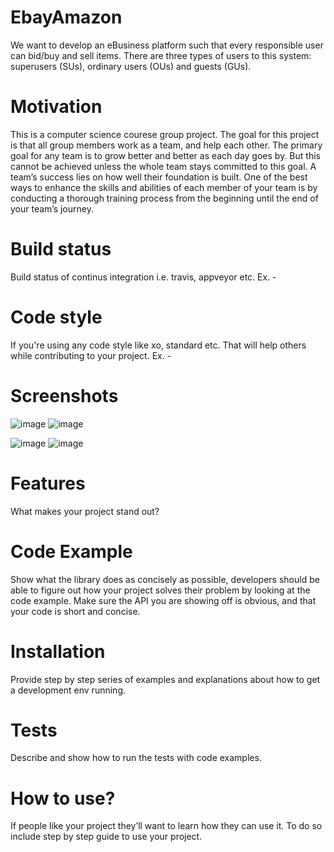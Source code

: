 # EbayAmazon

We want to develop an eBusiness platform such that every responsible user can bid/buy and sell items. There are three types of users to this system: superusers (SUs), ordinary users (OUs) and guests (GUs).

# Motivation

This is a computer science courese group project. The goal for this project is that all group members work as a team, and help each other. The primary goal for any team is to grow better and better as each day goes by. But this cannot be achieved unless the whole team stays committed to this goal. A team’s success lies on how well their foundation is built. One of the best ways to enhance the skills and abilities of each member of your team is by conducting a thorough training process from the beginning until the end of your team’s journey. 

# Build status

Build status of continus integration i.e. travis, appveyor etc. Ex. -

# Code style

If you're using any code style like xo, standard etc. That will help others while contributing to your project. Ex. -

# Screenshots

![image](https://user-images.githubusercontent.com/25621594/57823953-69179200-7767-11e9-856e-150ef2502a37.png)
![image](https://user-images.githubusercontent.com/25621594/57824028-ab40d380-7767-11e9-9036-21bc5da042b0.png)

![image](https://user-images.githubusercontent.com/25621594/57824015-9f551180-7767-11e9-9f55-3ac66dc8348b.png)
![image](https://user-images.githubusercontent.com/25621594/57824017-a3812f00-7767-11e9-9fcb-2c1af3a1da8b.png)

# Features

What makes your project stand out?


# Code Example

Show what the library does as concisely as possible, developers should be able to figure out how your project solves their problem by looking at the code example. Make sure the API you are showing off is obvious, and that your code is short and concise.

# Installation

Provide step by step series of examples and explanations about how to get a development env running.

# Tests
Describe and show how to run the tests with code examples.

# How to use?
If people like your project they’ll want to learn how they can use it. To do so include step by step guide to use your project.
